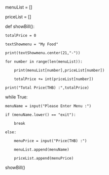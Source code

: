 menuList = []


priceList = []



def showBill():

    totalPrice = 0
    
    textShowmenu = "My Food"
    
    print(textShowmenu.center(21,"-"))
    
    for number in range(len(menuList)):
    
        print(menuList[number],priceList[number])
        
        totalPrice += int(priceList[number])
        
    print("Total Price(THB) :",totalPrice)
    

while True:

    menuName = input("Please Enter Menu :")
    
    if (menuName.lower() == "exit"):
    
        break
        
    else:
    
        menuPrice = input("Price(THB) :")
        
        menuList.append(menuName)
        
        priceList.append(menuPrice)
        
showBill()
